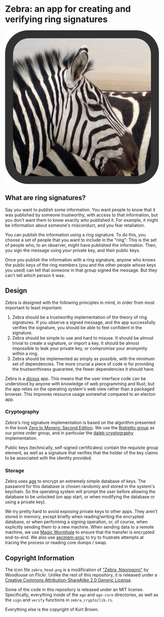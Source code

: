 # Zebra: an app for creating and verifying ring signatures
![](zebra_desktop/zebra_head.png)

## What are ring signatures?

Say you want to publish some information. You want people to know that it was
published by someone trustworthy, with access to that information, but you
don't want them to know exactly *who* published it. For example, it might be
information about someone's misconduct, and you fear retaliation.

You can publish the information using a ring signature. To do this, you choose
a set of people that you want to include in the "ring": This is the set of
people who, to an observer, *might* have published the information. Then, you
sign the message using *your* private key, and *their* public keys.

Once you publish the information with a ring signature, anyone who knows the
public keys of the ring members (you and the other people whose keys you used)
can tell that *someone* in that group signed the message. But they can't tell
*which* person it was.

## Design

Zebra is designed with the following principles in mind, in order from most
important to least important:

1. Zebra should be a trustworthy implementation of the theory of ring
   signatures. If you observe a signed message, and the app successfully
   verifies the signature, you should be able to feel confident in the
   signature.
2. Zebra should be simple to use and hard to misuse. It should be almost
   trivial to create a signature, or import a key. It should be almost
   impossible to leak your private key, or compromise your anonymity within a
   ring.
3. Zebra should be implemented as simply as possible, with the minimum set
   of dependencies. The more crucial a piece of code is for providing the
   trustworthiness guarantee, the fewer dependencies it should have.

Zebra is a [dioxus](https://dioxuslabs.com) app. This means that the user
interface code can be understood by anyone with knowledge of web programming
and Rust, but the app relies on the operating system's web view rather than a
packaged browser. This improves resource usage somewhat compared to an electon
app.

### Cryptography

Zebra's ring signature implementation is based on the algorithm presented
in the book [Zero to Monero: Second
Edition](https://www.getmonero.org/library/Zero-to-Monero-2-0-0.pdf).
We use the [Ristretto group](https://ristretto.group/) as our prime order
group, and in particular the [dalek-cryptography](https://dalek.rs/)
implementation.

Public keys (technically, self-signed certificates) contain the requisite group
element, as well as a signature that verifies that the holder of the key claims
to be associated with the identity provided.

### Storage

Zebra uses [age](https://github.com/FiloSottile/age) to encrypt an extremely
simple database of keys. The password for this database is chosen randomly and
stored in the system's keychain. So the operating system will prompt the user
before allowing the database to be unlocked (on app start, or when modifying
the database or using a private key).

We try pretty hard to avoid exposing private keys to other apps. They aren't
stored in memory, except briefly when reading/writing the encrypted database,
or when performing a signing operation, or, of course, when explicitly sending
them to a new machine. When sending data to a remote machine, we use [Magic
Wormhole](https://github.com/magic-wormhole/magic-wormhole.rs) to ensure that
the transfer is encrypted end-to-end. We also use
[secmem-proc](https://github.com/niluxv/secmem-proc) to try to frustrate
attempts at tracing the process or reading core dumps / swap.

## Copyright Information

The icon file `zebra_head.png` is a modification of ["Zebra, Ngorogoro"](https://www.flickr.com/photos/woodlouse/3990713395) by Woodlouse
on Flickr. Unlike the rest of this repository, it is released under a [Creative
Commons Attribution-ShareAlike 2.0 Generic
License](https://creativecommons.org/licenses/by-sa/2.0/).

Some of the code in this repository is released under an MIT license.
Specifically, everything inside of the `age` and `age-core` directories, as
well as the `sign` and `verify` functions in `zebra_crypto/lib.rs`.

Everything else is the copyright of Kurt Brown.
